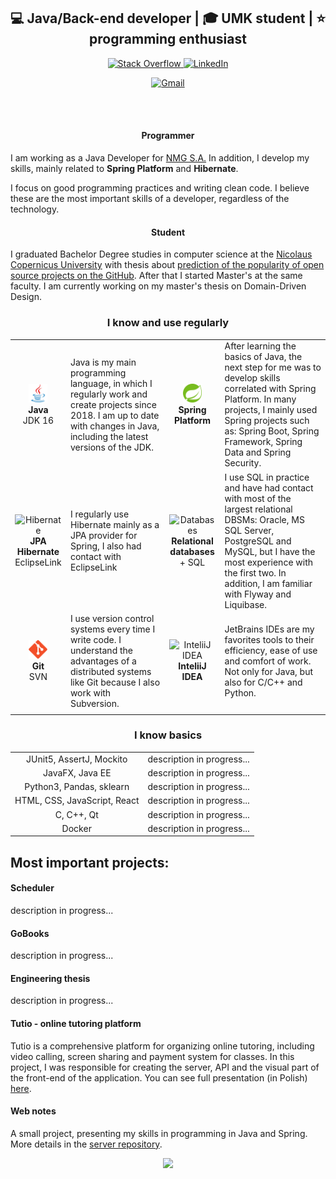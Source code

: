 <p align="center">

  <h2 align="center">💻 Java/Back-end developer | 🎓 UMK student | ⭐ programming enthusiast</h2>

  <p align="center">
    <a href="https://stackoverflow.com/users/8653765/">
        <img alt="Stack Overflow" src="https://img.shields.io/badge/-DuDiiC-FE7A16?style=plastic&logo=stack-overflow&logoColor=white"/>
    </a>
    <a href="https://www.linkedin.com/in/maciejdudek96/">
        <img alt="LinkedIn" src="https://img.shields.io/badge/maciejdudek96-%230077B5.svg?&style=plastic&logo=linkedin&logoColor=white"/>
    </a>
  </p>

  <p align="center">
    <a href="mailto:Maciej.Dudek.DEV+GH@gmail.com">
        <img alt="Gmail" src="https://img.shields.io/badge/Maciej.Dudek.DEV@gmail.com-D14836?style=plastic&logo=gmail&logoColor=white" />
    </a>
    <!-- <a href="https://www.codewars.com/users/DuDiiC/">
        <img alt="CodeWars" src="https://www.codewars.com/users/DuDiiC/badges/small"/>
    </a> -->
  </p>

  <br>
  <br>

  <h4 align="center">Programmer</h4>
  <p>I am working as a Java Developer for <a href="https://www.nmg.pl/en">NMG S.A.</a> In addition, I develop my skills, mainly related to <b>Spring Platform</b> and <b>Hibernate</b>.</p>
  <p>I focus on good programming practices and writing clean code. I believe these are the most important skills of a developer, regardless of the technology.</p>

  <h4 align="center">Student</h4>
  <p>I graduated Bachelor Degree studies in computer science at the <a href="https://www.mat.umk.pl/en/web/en/home">Nicolaus Copernicus University</a> with thesis about <a href="https://github.com/DuDiiC/engineering-thesis">prediction of the popularity of open source projects on the GitHub</a>. After that I started Master's at the same faculty. I am currently working on my master's thesis on Domain-Driven Design.</p>
</p>

<h3 align="center">I know and use regularly</h3>

| | | | |
| :---: | :--- | :---: | :--- |
| <img alt="Java" src="https://raw.githubusercontent.com/devicons/devicon/master/icons/java/java-original.svg" width="30" height="30"/><br>**Java**<br>JDK 16 | Java is my main programming language, in which I regularly work and create projects since 2018. I am up to date with changes in Java, including the latest versions of the JDK. | <img alt="Spring" src="https://raw.githubusercontent.com/devicons/devicon/master/icons/spring/spring-original.svg" width="30" height="30"/><br>**Spring Platform** | After learning the basics of Java, the next step for me was to develop skills correlated with Spring Platform. In many projects, I mainly used Spring projects such as: Spring Boot, Spring Framework, Spring Data and Spring Security. |
| <img alt="Hibernate" src="https://cdn.worldvectorlogo.com/logos/hibernate.svg" width="30" height="30"/><br>**JPA**<br>**Hibernate**<br>EclipseLink | I regularly use Hibernate mainly as a JPA provider for Spring, I also had contact with EclipseLink | <img alt="Databases" src="https://i.dlpng.com/static/png/6479833_preview.png" width="30" height="30"/><br>**Relational databases**<br>+ SQL | I use SQL in practice and have had contact with most of the largest relational DBSMs: Oracle, MS SQL Server, PostgreSQL and MySQL, but I have the most experience with the first two. In addition, I am familiar with Flyway and Liquibase. |
| <img alt="Git" src="https://raw.githubusercontent.com/devicons/devicon/master/icons/git/git-original.svg" width="30" height="30"/><br>**Git**<br>SVN | I use version control systems every time I write code. I understand the advantages of a distributed systems like Git because I also work with Subversion. | <img alt="InteliiJ IDEA" src="https://upload.wikimedia.org/wikipedia/commons/thumb/9/9c/IntelliJ_IDEA_Icon.svg/1024px-IntelliJ_IDEA_Icon.svg.png" width="30" height="30"/><br> **InteliiJ IDEA** | JetBrains IDEs are my favorites tools to their efficiency, ease of use and comfort of work. Not only for Java, but also for C/C++ and Python. |
| | | |

<h3 align="center">I know basics</h3>

| | |
| :---: | :--- |
| JUnit5, AssertJ, Mockito | description in progress... |
| JavaFX, Java EE | description in progress... |
| Python3, Pandas, sklearn | description in progress... |
| HTML, CSS, JavaScript, React | description in progress... |
| C, C++, Qt | description in progress... |
| Docker | description in progress... |

## Most important projects:

#### Scheduler

description in progress...

#### GoBooks

description in progress...

#### Engineering thesis

description in progress...

#### Tutio - online tutoring platform
Tutio is a comprehensive platform for organizing online tutoring, including video calling, screen sharing and payment system for classes.
In this project, I was responsible for creating the server, API and the visual part of the front-end of the application.
You can see full presentation (in Polish) [here](https://www.youtube.com/watch?v=K2OD6eTyO0c&feature=emb_title).

#### Web notes
A small project, presenting my skills in programming in Java and Spring.
More details in the [server repository](https://github.com/DuDiiC/web-notes).

<p align="center">
  <img src="https://github-readme-stats.vercel.app/api?username=DuDiiC&count_private=true&show_icons=true&include_all_commits=true&custom_title=My%20GitHub%20Stats&hide_rank=true" />
</p>

